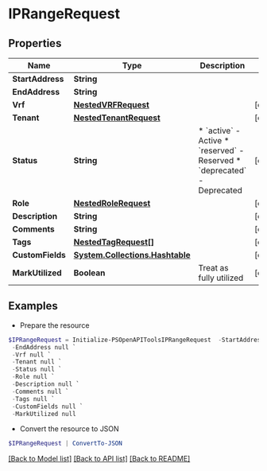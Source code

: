 # IPRangeRequest
## Properties

Name | Type | Description | Notes
------------ | ------------- | ------------- | -------------
**StartAddress** | **String** |  | 
**EndAddress** | **String** |  | 
**Vrf** | [**NestedVRFRequest**](NestedVRFRequest.md) |  | [optional] 
**Tenant** | [**NestedTenantRequest**](NestedTenantRequest.md) |  | [optional] 
**Status** | **String** | * &#x60;active&#x60; - Active * &#x60;reserved&#x60; - Reserved * &#x60;deprecated&#x60; - Deprecated | [optional] 
**Role** | [**NestedRoleRequest**](NestedRoleRequest.md) |  | [optional] 
**Description** | **String** |  | [optional] 
**Comments** | **String** |  | [optional] 
**Tags** | [**NestedTagRequest[]**](NestedTagRequest.md) |  | [optional] 
**CustomFields** | [**System.Collections.Hashtable**](AnyType.md) |  | [optional] 
**MarkUtilized** | **Boolean** | Treat as fully utilized | [optional] 

## Examples

- Prepare the resource
```powershell
$IPRangeRequest = Initialize-PSOpenAPIToolsIPRangeRequest  -StartAddress null `
 -EndAddress null `
 -Vrf null `
 -Tenant null `
 -Status null `
 -Role null `
 -Description null `
 -Comments null `
 -Tags null `
 -CustomFields null `
 -MarkUtilized null
```

- Convert the resource to JSON
```powershell
$IPRangeRequest | ConvertTo-JSON
```

[[Back to Model list]](../README.md#documentation-for-models) [[Back to API list]](../README.md#documentation-for-api-endpoints) [[Back to README]](../README.md)

